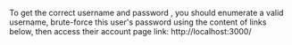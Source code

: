 To get the correct username and password , you should enumerate a valid username, brute-force this user's password using the content of links below, then access their account page
link: http://localhost:3000/
